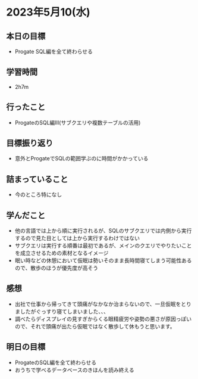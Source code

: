 # 2023年5月10(水)

## 本日の目標
- Progate SQL編を全て終わらせる

## 学習時間
- 2h7m

## 行ったこと
- ProgateのSQL編Ⅲ(サブクエリや複数テーブルの活用)
   
## 目標振り返り
- 意外とProgateでSQLの範囲学ぶのに時間がかかっている

## 詰まっていること
- 今のところ特になし

## 学んだこと
- 他の言語では上から順に実行されるが、SQLのサブクエリでは内側から実行するので見た目としては上から実行するわけではない
- サブクエリは実行する順番は最初であるが、メインのクエリでやりたいことを成立させるための素材となるイメージ
- 眠い時などの休憩において仮眠は勢いそのまま長時間寝てしまう可能性あるので、散歩のほうが優先度が高そう

## 感想
- 出社で仕事から帰ってきて頭痛がなかなか治まらないので、一旦仮眠をとりましたがぐっすり寝てしまいました、、、
- 調べたらディスプレイの見すぎからくる眼精疲労や姿勢の悪さが原因っぽいので、それで頭痛が出たら仮眠ではなく散歩して休もうと思います。

## 明日の目標
- ProgateのSQL編を全て終わらせる
- おうちで学べるデータベースのきほんを読み終える
